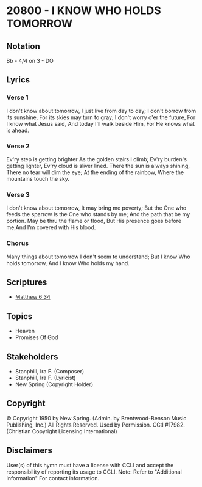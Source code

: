 # 20800 - I KNOW WHO HOLDS TOMORROW

## Notation

Bb - 4/4 on 3 - DO

## Lyrics

### Verse 1

I don't know about tomorrow, I just live from day to day; I don't borrow from its sunshine, For its skies may turn to gray; I don't worry o'er the future,  For I know what Jesus said, And today I'll walk beside Him, For He knows what is ahead.

### Verse 2

Ev'ry step is getting brighter As the golden stairs I climb; Ev'ry burden's getting lighter, Ev'ry cloud is sliver lined. There the sun is always shining, There no tear will dim the eye; At the ending of the rainbow, Where the mountains touch the sky.

### Verse 3

I don't know about tomorrow, It may bring me poverty; But the One who feeds the sparrow Is the One who stands by me; And the path that be my portion. May be thru the flame or flood, But His presence goes before me,And I'm covered with His blood.

### Chorus

Many things about tomorrow I don't seem to understand; But I know Who holds tomorrow, And I know Who holds my hand.


## Scriptures

- [Matthew 6:34](https://www.biblegateway.com/passage/?search=Matthew%206%3A34)

## Topics

- Heaven
- Promises Of God

## Stakeholders

- Stanphill, Ira F. (Composer)
- Stanphill, Ira F. (Lyricist)
- New Spring (Copyright Holder)

## Copyright

© Copyright 1950 by New Spring. (Admin. by Brentwood-Benson Music Publishing, Inc.) All Rights Reserved. Used by Permission. CC:I #17982.
(Christian Copyright Licensing International)

## Disclaimers

User(s) of this hymn must have a license with CCLI and accept the responsibility of reporting its usage to CCLI.
Note: Refer to "Additional Information" For contact information.


